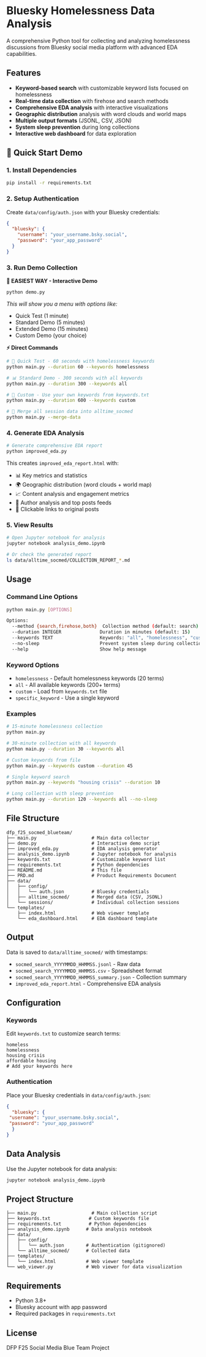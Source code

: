 # Bluesky Homelessness Data Analysis

A comprehensive Python tool for collecting and analyzing homelessness discussions from Bluesky social media platform with advanced EDA capabilities.

## Features

- **Keyword-based search** with customizable keyword lists focused on homelessness
- **Real-time data collection** with firehose and search methods
- **Comprehensive EDA analysis** with interactive visualizations
- **Geographic distribution** analysis with word clouds and world maps
- **Multiple output formats** (JSONL, CSV, JSON)
- **System sleep prevention** during long collections
- **Interactive web dashboard** for data exploration

## 🚀 Quick Start Demo

### 1. Install Dependencies

```bash
pip install -r requirements.txt
```

### 2. Setup Authentication

Create `data/config/auth.json` with your Bluesky credentials:

```json
{
  "bluesky": {
    "username": "your_username.bsky.social",
    "password": "your_app_password"
  }
}
```

### 3. Run Demo Collection

**🎯 EASIEST WAY - Interactive Demo**
```bash
python demo.py
```
*This will show you a menu with options like:*
- Quick Test (1 minute)
- Standard Demo (5 minutes) 
- Extended Demo (15 minutes)
- Custom Demo (your choice)

**⚡ Direct Commands**
```bash
# 🚀 Quick Test - 60 seconds with homelessness keywords
python main.py --duration 60 --keywords homelessness

# 📊 Standard Demo - 300 seconds with all keywords
python main.py --duration 300 --keywords all

# 🎯 Custom - Use your own keywords from keywords.txt
python main.py --duration 600 --keywords custom

# 🔄 Merge all session data into alltime_socmed
python main.py --merge-data
```

### 4. Generate EDA Analysis

```bash
# Generate comprehensive EDA report
python improved_eda.py
```

This creates `improved_eda_report.html` with:
- 📊 Key metrics and statistics
- 🌍 Geographic distribution (word clouds + world map)
- 📈 Content analysis and engagement metrics
- 👥 Author analysis and top posts feeds
- 🔗 Clickable links to original posts

### 5. View Results

```bash
# Open Jupyter notebook for analysis
jupyter notebook analysis_demo.ipynb

# Or check the generated report
ls data/alltime_socmed/COLLECTION_REPORT_*.md
```

## Usage

### Command Line Options

```bash
python main.py [OPTIONS]

Options:
  --method {search,firehose,both}  Collection method (default: search)
  --duration INTEGER              Duration in minutes (default: 15)
  --keywords TEXT                 Keywords: "all", "homelessness", "custom", or specific keyword
  --no-sleep                      Prevent system sleep during collection
  --help                          Show help message
```

### Keyword Options

- `homelessness` - Default homelessness keywords (20 terms)
- `all` - All available keywords (200+ terms)
- `custom` - Load from `keywords.txt` file
- `specific_keyword` - Use a single keyword

### Examples

```bash
# 15-minute homelessness collection
python main.py

# 30-minute collection with all keywords
python main.py --duration 30 --keywords all

# Custom keywords from file
python main.py --keywords custom --duration 45

# Single keyword search
python main.py --keywords "housing crisis" --duration 10

# Long collection with sleep prevention
python main.py --duration 120 --keywords all --no-sleep
```

## File Structure

```
dfp_f25_socmed_blueteam/
├── main.py                    # Main data collector
├── demo.py                    # Interactive demo script
├── improved_eda.py            # EDA analysis generator
├── analysis_demo.ipynb        # Jupyter notebook for analysis
├── keywords.txt               # Customizable keyword list
├── requirements.txt           # Python dependencies
├── README.md                  # This file
├── PRD.md                     # Product Requirements Document
├── data/
│   ├── config/
│   │   └── auth.json          # Bluesky credentials
│   ├── alltime_socmed/        # Merged data (CSV, JSONL)
│   └── sessions/              # Individual collection sessions
└── templates/
    ├── index.html             # Web viewer template
    └── eda_dashboard.html     # EDA dashboard template
```

## Output

Data is saved to `data/alltime_socmed/` with timestamps:

- `socmed_search_YYYYMMDD_HHMMSS.jsonl` - Raw data
- `socmed_search_YYYYMMDD_HHMMSS.csv` - Spreadsheet format
- `socmed_search_YYYYMMDD_HHMMSS_summary.json` - Collection summary
- `improved_eda_report.html` - Comprehensive EDA analysis

## Configuration

### Keywords

Edit `keywords.txt` to customize search terms:

```
homeless
homelessness
housing crisis
affordable housing
# Add your keywords here
```

### Authentication

Place your Bluesky credentials in `data/config/auth.json`:

   ```json
   {
     "bluesky": {
    "username": "your_username.bsky.social",
    "password": "your_app_password"
     }
   }
   ```

## Data Analysis

Use the Jupyter notebook for data analysis:

   ```bash
jupyter notebook analysis_demo.ipynb
```

## Project Structure

```
├── main.py                    # Main collection script
├── keywords.txt              # Custom keywords file
├── requirements.txt          # Python dependencies
├── analysis_demo.ipynb      # Data analysis notebook
├── data/
│   ├── config/
│   │   └── auth.json        # Authentication (gitignored)
│   └── alltime_socmed/      # Collected data
├── templates/
│   └── index.html           # Web viewer template
└── web_viewer.py            # Web viewer for data visualization
```

## Requirements

- Python 3.8+
- Bluesky account with app password
- Required packages in `requirements.txt`

## License

DFP F25 Social Media Blue Team Project
